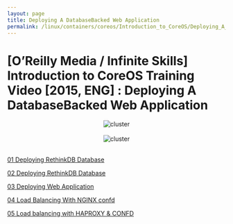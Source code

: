 ```yaml
---
layout: page
title: Deploying A DatabaseBacked Web Application
permalink: /linux/containers/coreos/Introduction_to_CoreOS/Deploying_A_DatabaseBacked_Web_Application/Deploying_A_DatabaseBacked_Web_Application/
---
```



# [O’Reilly Media / Infinite Skills] Introduction to CoreOS Training Video [2015, ENG] : Deploying A DatabaseBacked Web Application


<div align="center">
    <img src="//files.sysadm.ru/img/linux/containers/coreos/app3.png" border="0" alt="cluster">
</div>

<br/>

<div align="center">
    <img src="//files.sysadm.ru/img/linux/containers/coreos/app4.png" border="0" alt="cluster">
</div>

<br/>



[01 Deploying RethinkDB Database](/linux/containers/coreos/Introduction_to_CoreOS/Deploying_A_DatabaseBacked_Web_Application/Deploying_RethinkDB_Database/)  


[02 Deploying RethinkDB Database](/linux/containers/coreos/Introduction_to_CoreOS/Deploying_A_DatabaseBacked_Web_Application/Deploying_RethinkDB_Database/)


[03 Deploying Web Application](/linux/containers/coreos/Introduction_to_CoreOS/Deploying_A_DatabaseBacked_Web_Application/Deploying_Web_Application/)  


[04 Load Balancing With NGINX  confd](/linux/containers/coreos/Introduction_to_CoreOS/Deploying_A_DatabaseBacked_Web_Application/Load_Balancing_With_NGINX_confd/)  


[05 Load balancing with HAPROXY & CONFD](/linux/containers/coreos/Introduction_to_CoreOS/Deploying_A_DatabaseBacked_Web_Application/Load_Balancing_With_HAProxy_confd/)
